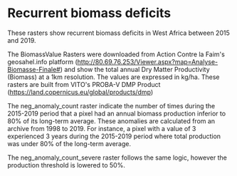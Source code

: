 # Recurrent biomass deficits

These rasters show recurrent biomass deficits in West Africa between 2015 and 2019.

The BiomassValue Rasters were downloaded from Action Contre la Faim's geosahel.info platform (http://80.69.76.253/Viewer.aspx?map=Analyse-Biomasse-Finale#) and show the total annual Dry Matter Productivity (Biomass) at a 1km resolution. The values are expressed in kg/ha. These rasters are built from VITO's PROBA-V DMP Product (https://land.copernicus.eu/global/products/dmp)

The neg_anomaly_count raster indicate the number of times during the 2015-2019 period that a pixel had an annual biomass production inferior to 80% of its long-term average. These anomalies are calculated from an archive from 1998 to 2019. For instance, a pixel with a value of 3 experienced 3 years during the 2015-2019 period where total production was under 80% of the long-term average. 

The neg_anomaly_count_severe raster follows the same logic, however the production threshold is lowered to 50%.
